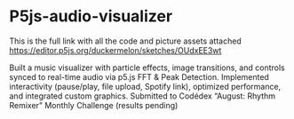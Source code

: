 # P5js-audio-visualizer
This is the full link with all the code and picture assets attached https://editor.p5js.org/duckermelon/sketches/OUdxEE3wt

Built a music visualizer with particle effects, image transitions, and controls synced to real-time audio via p5.js FFT &amp; Peak Detection. Implemented interactivity (pause/play, file upload, Spotify link), optimized performance, and integrated custom graphics. Submitted to Codédex “August: Rhythm Remixer” Monthly Challenge (results pending)
